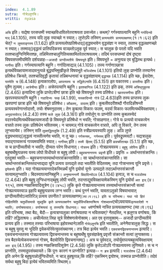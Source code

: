 ```yaml
---
index:  4.1.89
sutra:  गोत्रेऽलुगचि।
vritti:  nyasa
---
```


`अचि` इति। यद्येषा परसप्तमी स्याच्छविधावितरेतराश्रयता प्रसज्येत। कथम्? गर्गस्यापत्यानि बहुनि `गर्गादिभ्यो यञ्` (4.1.105), तस्य यदि लुक् स्याच्छो न स्यात्। लुप्तेऽपि तस्मिन् `प्रत्ययलोपे प्रत्ययलक्षणम्` (१।१।६२) इति चेत्? `न लुमताङ्गस्य` (1.1.62) इति प्रत्ययलोपप्रतिषेधाद्()वृद्ध्यभावेन वृद्धसंज्ञा न स्यात्, ततश्च वृद्धलक्षणच्छो न स्यात्। तस्माद्()वृद्धत्वं प्रातिपदिकस्य वाञ्छतोऽलुक् पूर्व स्यात्। स चालुक छे परतो यदि भवति ततश्चालुग्विनिमित्तश्छः, तन्निमित्तश्चालुगितिव्यक्तमितरेतराश्रयत्वम्। तदिमं परसप्तम्यां दोषं दृष्ट्वा विषयसप्तमीयमिति दर्शयन्नाह--`अजादौ प्राग्दीव्यतीये विषयभूते` इति। विषयभूते = अनुत्पन्न एव बुद्धिस्थ इत्यर्थः। `गार्गीयाः` इति। गर्गस्यापत्यानि बहूनि। गर्गादित्वाद्यञ् (4.1.105)। तस्य गर्गाणाञ्छात्रा इत्यर्थविवक्षायामजादावनुत्पन्ने बुद्ध्यभिमुखीकृते विषयभूते `यञिञोश्च` (4.1.101) इतियो लुक् प्राप्नोति तस्यानेन प्रतिषेधः क्रियते, ततश्चादिवृद्धौ कृतायां तन्निबन्धनायां च वृद्धसंज्ञायाम् `वृद्धाच्छः` (4.1.114) इति च्छः, ईयादेशः, `यस्येति च` (6.4.148) इत्यकारलोपः, `आपत्यस्य च तद्धितेऽनाति` (6.4.151) इत यकारस्य। `वास्तीयाः` इति। पूर्वेण तुल्यम्। `आत्रेयीयाः` इति। अत्त्रेरपत्यानि बहूनि। `इतश्चानिञः` (4.1.122) इति ढक्, तस्य `अत्त्रिभृगुकुत्स` (2.4.65) इत्यादिना लुकि प्राप्तेऽत्रीणां छात्रा इति च्छे विषयभूते तस्य प्रतिषेधः। `खारपायणीयाः` इति। खरपस्यापत्यानि बहूनि। `नडादिभ्यः फक्` (4.1.99), `यस्कादिभ्यो गोत्रे` (2.4.63)इति तस्य प्राप्तस्य लुकः खरपाणां छात्रा इति च्छे विषयभूते प्रतिषेधः।
`कौबलम्, वादरम्` इति। कुबलीवदरीशब्दौ गौरादिङीषन्तौ प्रत्ययस्वरेणान्तोदात्तौ, तयोः शेषमनुदात्तम्। तेन कुबल्या विकारः फलम्, वदर्या विकारः फलमित्यर्थविवक्षायाम्। `अनुदात्तादेरञ्` (4.2.43) तस्य `फले लुक्` (4.3.161) इति तयोर्लुग् यः प्राप्नोति तस्य कुबलस्येदं वदरस्येदमित्यर्थविवक्षायामजादौ छे विषयभूते प्रतिषेधो न भवति; गोत्रग्रहणात्। गोत्रे यः प्रत्ययो वाचकत्वेन वत्र्तते तस्य लुकः प्रतिषेधेन भवितव्यम्। न चायमञ् गोत्रे वाचकत्वेन वत्र्तते, अपि तु विकारे, तेन तस्य लुग्भवत्येव। तस्मिन् सति `लुक्तद्धितलुकि` (1.2.49) इति स्त्रीप्रत्ययस्यापि लुक्। अञि लुप्ते वृद्ध्यभावाद्()वृद्धत्वं नास्तीत्यणेव भवति, न तु च्छः। `गर्गरूप्यम्, गर्गमयम्` इति। पूर्ववद्रूपमयटौ। यद्यत्रालुक् स्याद्गाग्र्यरूप्यं गाग्र्यमयमिति स्यात्। `गार्गीयम्` इति। `तस्मै हितम्` (5.1.5) इति `प्राक्क्रीताच्छः` (5.1.1) इति च्छः, स च प्राग्दीव्यतीयो न भवति; दीव्यतः परेण विधानात्। `गोत्रस्य` इति। गोत्रप्रत्ययस्य। `बहुषु लोपिनः` इति। बहुष्वर्थेषूत्पन्नस्य यस्य लोपो विधीयते स बहुषु लोपी। `बहुवचनान्तस्य प्रवृत्तौ` इति। प्रवृत्तिः = अर्थान्तरसंक्रान्तिः। एतदुक्तं भवति-- बहुवचनान्तस्यार्थान्तरसंक्रान्ताविति। सा चार्थान्तरसंक्रान्ताविति। सा चार्थान्तरसंक्रान्तिस्तदन्ताद्यदा यूनि प्रत्यय उत्पद्यते तदा भवतीति वेदितव्यम्; तदा गोत्रान्तस्य यूनि प्रवृत्तेः। `द्वयेकयोः` इति। यदा गोत्रप्रत्ययान्तादेकस्मिन्नर्थे यूनि द्वयोर्वा यूनोः उत्पद्यते तदाऽर्थान्तरसंक्रान्तौ सत्यामलुग्भवति। बिदस्यापत्यानिबहुनि। `अनुष्यानन्तर्ये बिदादिभ्योऽञ` (4.1.104) इत्यञ्, स च `यञञोश्च` (2.4.64) इति बहुषु लुग्विधानाद्बहुषु लोपी भवति, तदन्ताद्युवविवक्षायामेकस्मिन् यूनि द्वयोर्वा `अत इञ्` (४।१९५), तस्य ण्यक्षत्त्रियादिसूत्रेण (२।४५८) लुकि कृते गोत्रप्रत्ययान्तस्य तस्यार्थान्तरसंक्रान्तौ सत्यां गोत्रप्रत्ययस्याञ इहापि बहुषूत्पन्नस्य लग्न भवति। कथं पुनर्न भवति, यावताऽलुको विषयाभावात् प्राग्दीव्यतीयोऽजातिरिञ् प्रत्यय उपनीतः? प्रत्ययलक्षणम्` (व्या।प।९६) इति च परिभाषा। यथा गवे हितं गोहितमिति चतुर्थीसमासे सुब्लुकि कृते प्रत्ययलक्षणेन चतुर्थीविभक्तिमाश्रित्य गोशब्दस्य `एचोऽयवायावः` इत्यवादेशो न भवति; वर्णाश्रयत्वात्। वर्णाश्रयत्वं तु तस्याचि विधानात्। यथा च `वर्णाश्रये नास्ति प्रत्ययलक्षणम्ट (व्या।प।९६) इति परिभाषा, तथा बैदः, बैदौ-- इत्यत्राप्यलुका वर्णाश्रयतया न भवितव्यम्? नैतदस्ति, न ह्रलुगत्र वर्णाश्रयः, किं तर्हि? तद्धिताश्रयः। अचीत्येतत् त्विह सूत्रे विशेषणत्वेनोक्तम्। अत एव वृत्तावुक्तम्-- अजादौ प्राग्दीव्यतीये प्रत्यय इति। तस्मात् तस्याः परिभाषाया इहोवस्थानेऽसति `गोत्रेऽलुगचि` इति भवतीति, अनेनैवात्रालुक् सिद्धः। स च बहुषु युवसु मा भूदिति द्वयेकयोरेवेत्युपसंख्यानम्। तत्र बिदा इत्येव भवति।
`एकवचनद्विवचनान्तस्य` इत्यादि। एकवचनान्ततस्य गोत्रप्रत्ययस्य द्विवचनान्तस्य च बहुष्वर्थेषु युवसंज्ञकेषु प्रवृत्तौ संक्रान्तौ सत्यां लुग्वक्तव्यः। तत्र बैदस्येत्येकवचनान्तं गोत्रम्, बैदयोरिति द्विवचनान्तम्()। अत्र च पूर्ववदञ्, तयोर्युवापत्यबहुत्वविवक्षायाम् `अत इञ्` (4.1.95)। तस्य ण्यक्षत्त्रियादिसूत्रेण (2.4.58) लुकि कृतेऽञोऽपि गोत्रप्रत्ययस्य लुगिष्यते। स च न प्राप्नोति, तस्मादुपसंख्यायते। किं पुनः कारणं न प्राप्नोति? इत्याह-- `न ह्रत्र` इत्यादि। `यञञोश्च` (2.4.64) इति अनेन हि बहुषूत्पन्नोर्लुग्विधीयते, न चाञ् हुहषूत्पन्न,किं तर्हि? एकस्मिन् द्वयोश्च, तस्मान्न प्राप्नोतीति। तदेवं सर्वथा बहुषु बिदा इत्येवं भवितव्यमिति स्थितम्॥
